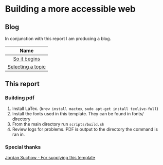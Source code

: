 # Building a more accessible web

## Blog
In conjunction with this report I am producing a blog.

| Name |
|:-:|
|  [So it begins](https://medium.com/@Geeman201/so-it-begins-c6fa30b9485e)  |
|  [Selecting a topic](https://medium.com/@Geeman201/selecting-a-topic-4f0125941209) |

## This report
### Building pdf
1. Install LaTex. (`brew install mactex`, `sudo apt-get install texlive-full`)
2. Install the fonts used in this template. They can be found in fonts/ directory
3. From the main directory run `scripts/build.sh`
4. Review logs for problems. PDF is output to the directory the command is ran in.

### Special thanks
[Jordan Suchow - For supplying this template](https://github.com/suchow/Dissertate)